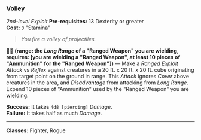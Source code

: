 ### Volley
*2nd-level Exploit*
**Pre-requisites:** 13 Dexterity or greater  
**Cost:** `3` "Stamina"  

> *You fire a volley of projectiles.*

🔷🔷 **(range: the *Long Range* of a "Ranged Weapon" you are wielding, requires: [you are wielding a "Ranged Weapon", at least 10 pieces of "Ammunition" for the "Ranged Weapon"])** —  Make a *Ranged Exploit Attack* vs *Reflex* against creatures in a 20 ft. x 20 ft. x 20 ft. cube originating from target point on the ground in range. This *Attack* ignores *Cover* above creatures in the area, and *Disadvantage* from attacking from *Long Range*. Expend 10 pieces of "Ammunition" used by the "Ranged Weapon" you are wielding.

**Success:** It takes `4d8 [piercing]` *Damage*.  
**Failure:** It takes half as much *Damage*.  

---

**Classes:** Fighter, Rogue
